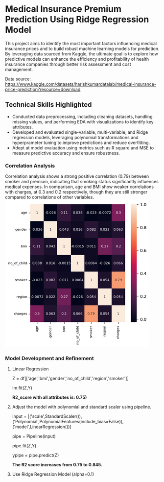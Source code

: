# Medical Insurance Premium Prediction Using Ridge Regression Model
This project aims to identify the most important factors influencing medical insurance prices and to build robust machine learning models for prediction. By leveraging data sourced from Kaggle, the ultimate goal is to explore how predictive models can enhance the efficiency and profitability of health insurance companies through better risk assessment and cost management.

Data source: https://www.kaggle.com/datasets/harishkumardatalab/medical-insurance-price-prediction?resource=download

## Technical Skills Highlighted
- Conducted data preprocessing, including cleaning datasets, handling missing values, and performing EDA with visualizations to identify key attributes.
- Developed and evaluated single-variable, multi-variable, and Ridge regression models, leveraging polynomial transformations and hyperprameter tuning to improve predictions and reduce overfitting.
- Adept at model evaluation using metrics such as R square and MSE to measure predictive accuracy and ensure robustness.

### Correlation Analysis
Correlation analysis shows a strong positive correlation (0.79) between smoker and premium, indicating that smoking status significantly influences medical expenses. In comparison, age and BMI show weaker correlations with charges, at 0.3 and 0.2 respectively, though they are still stronger compared to correlations of other variables.
![alt_text](heat1.png)

### Model Development and Refinement

1. Linear Regression 

   Z = df[['age','bmi','gender','no_of_child','region','smoker']]

   lm.fit(Z,Y)

   **R2_score with all attributes is: 0.75)**
   
2. Adjust the model with polynomial and standard scaler using pipeline.

   input = [('scale',StandardScaler()),('Polynomial',PolynomialFeatures(include_bias=False)),('model',LinearRegression())]

   pipe = Pipeline(input)

   pipe.fit(Z,Y)

   ypipe = pipe.predict(Z)

   **The R2 score increases from 0.75 to 0.845.**

3. Use Ridge Regression Model (alpha=0.1)
